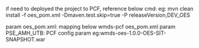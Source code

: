 
if need to deployed the project to PCF, reference below cmd:
 eg: mvn clean install -f  oes_pom.xml -Dmaven.test.skip=true -P releaseVersion,DEV_OES

  param oes_pom.xml: mapping below wmds-pcf oes_pom.xml
  param PSE_AMH_UTB: PCF config param
  eg:wmds-oes-1.0.0-OES-SIT-SNAPSHOT.war